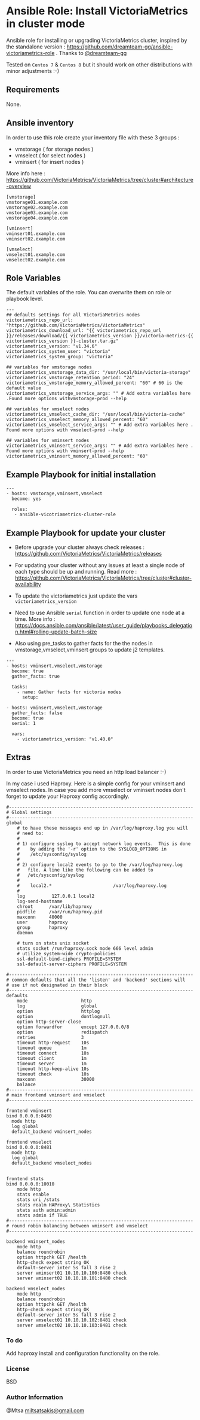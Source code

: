 # Ansible Role: Install VictoriaMetrics in cluster mode

Ansible role for installing or upgrading VictoriaMetrics cluster, inspired by the standalone version : https://github.com/dreamteam-gg/ansible-victoriametrics-role . Thanks to [@dreamteam-gg](https://github.com/dreamteam-gg) 

Tested on `Centos 7` & `Centos 8` but it should work on other distributions with minor adjustments :-)

## Requirements

None.

## Ansible inventory

In order to use this role create your inventory file with these 3 groups :

- vmstorage ( for storage nodes )
- vmselect ( for select nodes )
- vminsert ( for insert nodes )

More info here : https://github.com/VictoriaMetrics/VictoriaMetrics/tree/cluster#architecture-overview

```
[vmstorage]
vmstorage01.example.com
vmstorage02.example.com
vmstorage03.example.com
vmstorage04.example.com

[vminsert]
vminsert01.example.com
vminsert02.example.com

[vmselect]
vmselect01.example.com
vmselect02.example.com
```


## Role Variables

The default variables of the role. You can overwrite them on role or playbook level. 

```
---
## defaults settings for all VictoriaMetrics nodes
victoriametrics_repo_url: "https://github.com/VictoriaMetrics/VictoriaMetrics"
victoriametrics_download_url: "{{ victoriametrics_repo_url }}/releases/download/{{ victoriametrics_version }}/victoria-metrics-{{ victoriametrics_version }}-cluster.tar.gz"
victoriametrics_version: "v1.34.6"
victoriametrics_system_user: "victoria"
victoriametrics_system_group: "victoria"

## variables for vmstorage nodes
victoriametrics_vmstorage_data_dir: "/usr/local/bin/victoria-storage"
victoriametrics_vmstorage_retention_period: "24"
victoriametrics_vmstorage_memory_allowed_percent: "60" # 60 is the default value 
victoriametrics_vmstorage_service_args: "" # Add extra variables here .Found more options withvmstorage-prod --help

## variables for vmselect nodes
victoriametrics_vmselect_cache_dir: "/usr/local/bin/victoria-cache"
victoriametrics_vmselect_memory_allowed_percent: "60"
victoriametrics_vmselect_service_args: "" # Add extra variables here . Found more options with vmselect-prod --help

## variables for vminsert nodes
victoriametrics_vminsert_service_args: "" # Add extra variables here . Found more options with vminsert-prod --help
victoriametrics_vminsert_memory_allowed_percent: "60"
```


## Example Playbook for initial installation

```
---
- hosts: vmstorage,vminsert,vmselect
  become: yes

  roles:
   - ansible-vicotriametrics-cluster-role
```

## Example Playbook for update your cluster

- Before upgrade your cluster always check releases : https://github.com/VictoriaMetrics/VictoriaMetrics/releases 

- For updating your cluster without any issues at least a single node of each type should be up and running. Read more :   https://github.com/VictoriaMetrics/VictoriaMetrics/tree/cluster#cluster-availability

- To update the victoriametrics just update the vars `victoriametrics_version` 

- Need to use Ansible `serial` function in order to update one node at a time. More info : https://docs.ansible.com/ansible/latest/user_guide/playbooks_delegation.html#rolling-update-batch-size

- Also using pre_tasks to gather facts for the the nodes in vmstorage,vmselect,vminsert groups to update j2 templates.

```
---
- hosts: vminsert,vmselect,vmstorage
  become: true
  gather_facts: true

  tasks:
    - name: Gather facts for victoria nodes
      setup:

- hosts: vminsert,vmselect,vmstorage
  gather_facts: false
  become: true
  serial: 1

  vars:
    - victoriametrics_version: "v1.40.0"
```

## Extras 

In order to use VictoriaMetrics you need an http load balancer :-)  

In my case i used Haproxy. Here is a simple config for your vminsert and vmselect nodes. In case you add more vmselect or vminsert nodes don't forget to update your Haproxy config accordingly. 

```
#---------------------------------------------------------------------
# Global settings
#---------------------------------------------------------------------
global
    # to have these messages end up in /var/log/haproxy.log you will
    # need to:
    #
    # 1) configure syslog to accept network log events.  This is done
    #    by adding the '-r' option to the SYSLOGD_OPTIONS in
    #    /etc/sysconfig/syslog
    #
    # 2) configure local2 events to go to the /var/log/haproxy.log
    #   file. A line like the following can be added to
    #   /etc/sysconfig/syslog
    #
    #    local2.*                       /var/log/haproxy.log
    #
    log          127.0.0.1 local2
    log-send-hostname
    chroot      /var/lib/haproxy
    pidfile     /var/run/haproxy.pid
    maxconn     40000
    user        haproxy
    group       haproxy
    daemon

    # turn on stats unix socket
    stats socket /run/haproxy.sock mode 666 level admin
    # utilize system-wide crypto-policies
    ssl-default-bind-ciphers PROFILE=SYSTEM
    ssl-default-server-ciphers PROFILE=SYSTEM

#---------------------------------------------------------------------
# common defaults that all the 'listen' and 'backend' sections will
# use if not designated in their block
#---------------------------------------------------------------------
defaults
    mode                    http
    log                     global
    option                  httplog
    option                  dontlognull
    option http-server-close
    option forwardfor       except 127.0.0.0/8
    option                  redispatch
    retries                 3
    timeout http-request    10s
    timeout queue           1m
    timeout connect         10s
    timeout client          1m
    timeout server          1m
    timeout http-keep-alive 10s
    timeout check           10s
    maxconn                 30000
    balance
#---------------------------------------------------------------------
# main frontend vminsert and vmselect
#---------------------------------------------------------------------

frontend vminsert
bind 0.0.0.0:8480
  mode http
  log global
  default_backend vminsert_nodes

frontend vmselect
bind 0.0.0.0:8481
  mode http
  log global
  default_backend vmselect_nodes


frontend stats
bind 0.0.0.0:10010
    mode http
    stats enable
    stats uri /stats
    stats realm HAProxy\ Statistics
    stats auth admin:admin
    stats admin if TRUE
#---------------------------------------------------------------------
# round robin balancing between vminsert and vmselect
#---------------------------------------------------------------------

backend vminsert_nodes
    mode http
    balance roundrobin
    option httpchk GET /health
    http-check expect string OK
    default-server inter 5s fall 3 rise 2
    server vminsert01 10.10.10.100:8480 check
    server vminsert02 10.10.10.101:8480 check

backend vmselect_nodes
    mode http
    balance roundrobin
    option httpchk GET /health
    http-check expect string OK
    default-server inter 5s fall 3 rise 2
    server vmselect01 10.10.10.102:8481 check
    server vmselect02 10.10.10.103:8481 check
```

### To do
Add haproxy install and configuration functionality on the role. 

### License

BSD

### Author Information

@Mtsa miltsatsakis@gmail.com
